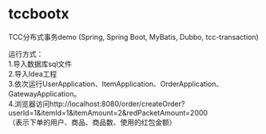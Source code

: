# tccbootx
TCC分布式事务demo (Spring, Spring Boot, MyBatis, Dubbo, tcc-transaction)

运行方式：<br/>
1.导入数据库sql文件<br/>
2.导入Idea工程<br/>
3.依次运行UserApplication、ItemApplication、OrderApplication、GatewayApplication。<br/>
4.浏览器访问http://localhost:8080/order/createOrder?userId=1&itemId=1&itemAmount=2&redPacketAmount=2000<br/>
（表示下单的用户、商品、商品数、使用的红包金额）

